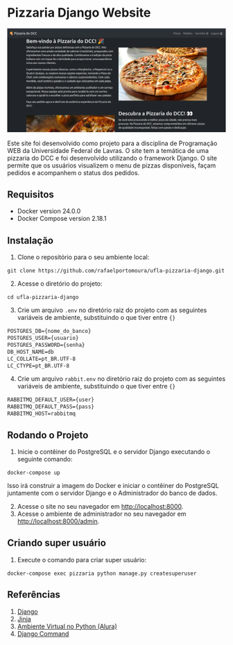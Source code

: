 # Pizzaria Django Website

![Imagem do Site][site]

Este site foi desenvolvido como projeto para a disciplina de Programação WEB da Universidade Federal de Lavras. O site tem a temática de uma pizzaria do DCC e foi desenvolvido utilizando o framework Django. O site permite que os usuários visualizem o menu de pizzas disponíveis, façam pedidos e acompanhem o status dos pedidos.

## Requisitos

- Docker version 24.0.0
- Docker Compose version 2.18.1

## Instalação

1. Clone o repositório para o seu ambiente local:

```shell
git clone https://github.com/rafaelportomoura/ufla-pizzaria-django.git
```

2. Acesse o diretório do projeto:

```shell
cd ufla-pizzaria-django
```

3. Crie um arquivo `.env` no diretório raiz do projeto com as seguintes variáveis de ambiente, substituindo o que tiver entre `{}`

```.env
POSTGRES_DB={nome_do_banco}
POSTGRES_USER={usuario}
POSTGRES_PASSWORD={senha}
DB_HOST_NAME=db
LC_COLLATE=pt_BR.UTF-8
LC_CTYPE=pt_BR.UTF-8
```

4. Crie um arquivo `rabbit.env` no diretório raiz do projeto com as seguintes variáveis de ambiente, substituindo o que tiver entre `{}`

```rabbit.env
RABBITMQ_DEFAULT_USER={user}
RABBITMQ_DEFAULT_PASS={pass}
RABBITMQ_HOST=rabbitmq
```

## Rodando o Projeto

1. Inicie o contêiner do PostgreSQL e o servidor Django executando o seguinte comando:

```shell
docker-compose up
```

Isso irá construir a imagem do Docker e iniciar o contêiner do PostgreSQL juntamente com o servidor Django e o Administrador do banco de dados.

2. Acesse o site no seu navegador em [http://localhost:8000](http://localhost:8000).
3. Acesse o ambiente de administrador no seu navegador em [http://localhost:8000/admin](http://localhost:8000/admin).

## Criando super usuário

1. Execute o comando para criar super usuário:

```shell
docker-compose exec pizzaria python manage.py createsuperuser
```

## Referências

1. [Django][djangoproject]
2. [Jinja][jinja]
3. [Ambiente Virtual no Python (Alura)][alura]
4. [Django Command][django-command]
<!-- LINKS -->

[alura]: https://www.alura.com.br/artigos/ambientes-virtuais-em-python?gclid=EAIaIQobChMI8qTH16jp_gIVfWpvBB21_QsdEAAYASAAEgIwI_D_BwE
[djangoproject]: https://docs.djangoproject.com/en/4.2/
[jinja]: https://jinja.palletsprojects.com/en/3.1.x/
[site]: ./assets/site.png
[django-command]: https://docs.djangoproject.com/en/4.2/howto/custom-management-commands/
